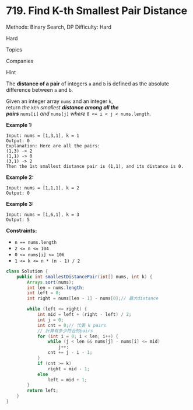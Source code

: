 # 719. Find K-th Smallest Pair Distance

Methods: Binary Search, DP
Difficulty: Hard

Hard

Topics

Companies

Hint

The **distance of a pair** of integers `a` and `b` is defined as the absolute difference between `a` and `b`.

Given an integer array `nums` and an integer `k`, return *the* `kth` *smallest **distance among all the pairs*** `nums[i]` *and* `nums[j]` *where* `0 <= i < j < nums.length`.

**Example 1:**

```
Input: nums = [1,3,1], k = 1
Output: 0
Explanation: Here are all the pairs:
(1,3) -> 2
(1,1) -> 0
(3,1) -> 2
Then the 1st smallest distance pair is (1,1), and its distance is 0.

```

**Example 2:**

```
Input: nums = [1,1,1], k = 2
Output: 0

```

**Example 3:**

```
Input: nums = [1,6,1], k = 3
Output: 5

```

**Constraints:**

- `n == nums.length`
- `2 <= n <= 104`
- `0 <= nums[i] <= 106`
- `1 <= k <= n * (n - 1) / 2`

```java
class Solution {
    public int smallestDistancePair(int[] nums, int k) {
        Arrays.sort(nums);
        int len = nums.length;
        int left = 0;
        int right = nums[len - 1] - nums[0];// 最大distance

        while (left <= right) {
            int mid = left + (right - left) / 2;
            int j = 0;
            int cnt = 0;// 代表 k pairs
            // 計算有多少符合的pairs
            for (int i = 0; i < len; i++) {
                while (j < len && nums[j] - nums[i] <= mid)
                    j++;
                cnt += j - i - 1;
            }
            if (cnt >= k)
                right = mid - 1;
            else
                left = mid + 1;
        }
        return left;
    }
}
```
